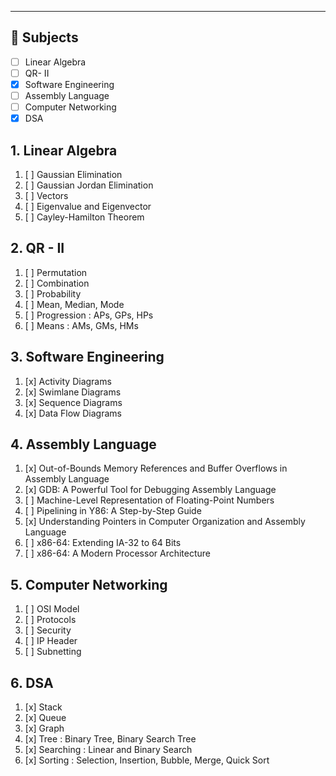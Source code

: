 
---

## 📝 Subjects
- [ ] Linear Algebra
- [ ] QR- II
- [x] Software Engineering
- [ ] Assembly Language
- [ ] Computer Networking
- [x] DSA
## 1. Linear Algebra

1. [ ] Gaussian Elimination
2. [ ] Gaussian Jordan  Elimination
3. [ ] Vectors
4. [ ] Eigenvalue and Eigenvector
5. [ ] Cayley-Hamilton Theorem
## 2. QR - II

1. [ ] Permutation
2. [ ] Combination
3. [ ] Probability
4. [ ] Mean, Median, Mode
5. [ ] Progression : APs, GPs, HPs
6. [ ] Means : AMs, GMs, HMs

## 3. Software Engineering

1. [x] Activity Diagrams
2. [x] Swimlane Diagrams
3. [x] Sequence Diagrams
4. [x] Data Flow Diagrams

## 4. Assembly Language

1. [x] Out-of-Bounds Memory References and Buffer Overflows in Assembly Language
2. [x] GDB: A Powerful Tool for Debugging Assembly Language
3. [ ] Machine-Level Representation of Floating-Point Numbers
4. [ ] Pipelining in Y86: A Step-by-Step Guide
5. [x] Understanding Pointers in Computer Organization and Assembly Language
6. [ ] x86-64: Extending IA-32 to 64 Bits
7. [ ] x86-64: A Modern Processor Architecture

## 5. Computer Networking

1. [ ] OSI Model
2. [ ] Protocols
3. [ ] Security
4. [ ] IP Header
5. [ ] Subnetting

## 6. DSA

1. [x] Stack
2. [x] Queue
3. [x] Graph
4. [x] Tree : Binary Tree, Binary Search Tree
5. [x] Searching : Linear and Binary Search
6. [x] Sorting : Selection, Insertion, Bubble, Merge, Quick Sort